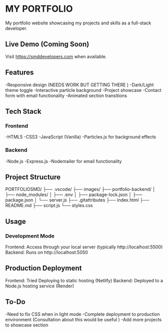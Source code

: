 # MY PORTFOLIO
My portfolio website showcasing my projects and skills as a full-stack developer.

## Live Demo (Coming Soon)
Visit https://smddevelopers.com when available.

## Features

-Responsive design (NEEDS WORK BUT GETTING THERE )
-Dark/Light theme toggle
-Interactive particle background
-Project showcase
-Contact form with email functionality
-Animated section transitions

## Tech Stack


### Frontend

-HTML5
-CSS3
-JavaScript (Vanilla)
-Particles.js for background effects

### Backend

-Node.js
-Express.js
-Nodemailer for email functionality

## Project Structure
PORTFOLIOSMD/
├── .vscode/
├── images/
├── portfolio-backend/
│   ├── node_modules/
│   ├── .env
│   ├── package-lock.json
│   ├── package.json
│   └── server.js
├── .gitattributes
├── index.html
├── README.md
├── script.js
└── styles.css





## Usage

### Development Mode

Frontend: Access through your local server (typically http://localhost:5500)
Backend: Runs on http://localhost:5050

## Production Deployment

Frontend: Tried Deploying to static hosting (Netlify)
Backend: Deployed to a Node.js hosting service (Render)

##  To-Do

-Need to fix CSS when in light mode
-Complete deployment to production environment (Consultation about this would be useful )
-Add more projects to showcase section







